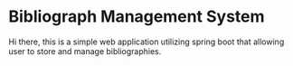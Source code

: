 Bibliograph Management System
========================

Hi there, this is a simple web application utilizing spring boot that allowing user to store and manage bibliographies.

